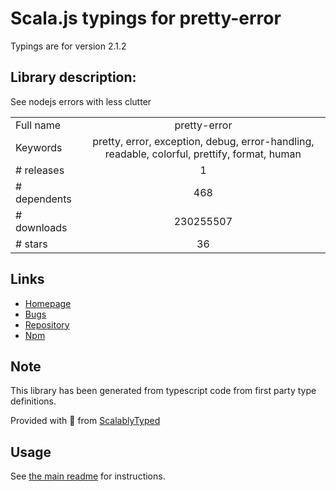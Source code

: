 
# Scala.js typings for pretty-error

Typings are for version 2.1.2

## Library description:
See nodejs errors with less clutter

|                    |                 |
| ------------------ | :-------------: |
| Full name          | pretty-error |
| Keywords           | pretty, error, exception, debug, error-handling, readable, colorful, prettify, format, human |
| # releases         | 1 |
| # dependents       | 468 |
| # downloads        | 230255507 |
| # stars            | 36 |

## Links
- [Homepage](https://github.com/AriaMinaei/pretty-error#readme)
- [Bugs](https://github.com/AriaMinaei/pretty-error/issues)
- [Repository](https://github.com/AriaMinaei/pretty-error)
- [Npm](https://www.npmjs.com/package/pretty-error)
    


## Note
This library has been generated from typescript code from first party type definitions.

Provided with :purple_heart: from [ScalablyTyped](https://github.com/oyvindberg/ScalablyTyped)

## Usage
See [the main readme](../../readme.md) for instructions.



